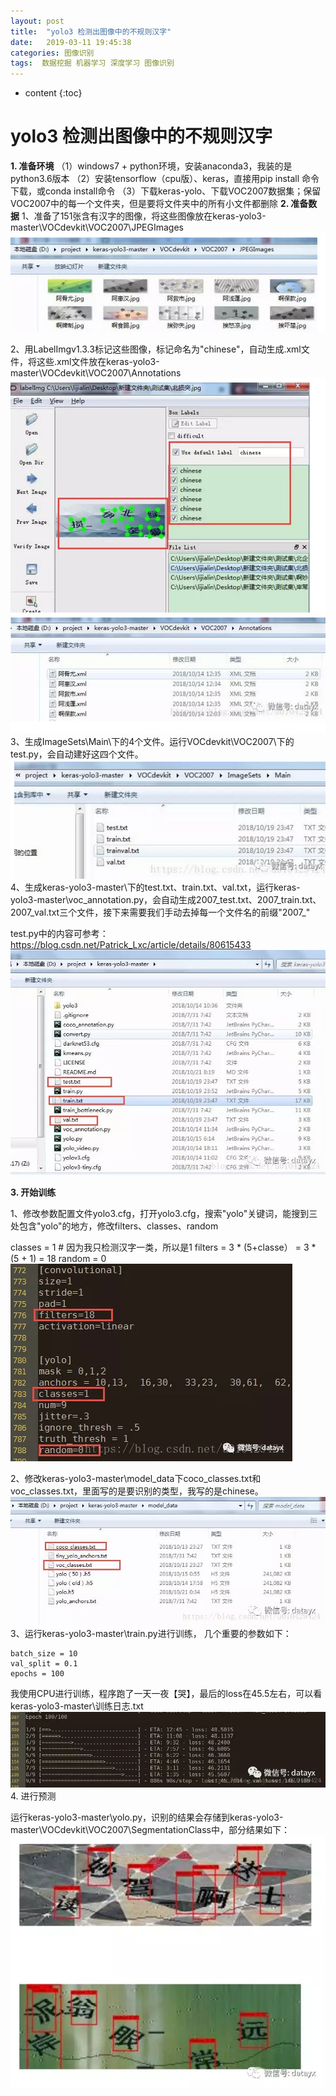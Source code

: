 ```yaml
---
layout: post
title:  "yolo3 检测出图像中的不规则汉字"
date:   2019-03-11 19:45:38
categories: 图像识别
tags:  数据挖掘 机器学习 深度学习 图像识别
---
```


* content
{:toc}
# yolo3 检测出图像中的不规则汉字

**1. 准备环境**
（1）windows7 + python环境，安装anaconda3，我装的是python3.6版本
（2）安装tensorflow（cpu版）、keras，直接用pip install 命令下载，或conda install命令
（3）下载keras-yolo、下载VOC2007数据集；保留VOC2007中的每一个文件夹，但是要将文件夹中的所有小文件都删除
**2. 准备数据**
1、准备了151张含有汉字的图像，将这些图像放在keras-yolo3-master\VOCdevkit\VOC2007\JPEGImages
![markdown](https://github.com/wysheng/images/raw/master/20200213220944.png "markdown")

2、用LabelImgv1.3.3标记这些图像，标记命名为"chinese"，自动生成.xml文件，将这些.xml文件放在keras-yolo3-master\VOCdevkit\VOC2007\Annotations
![](https://github.com/wysheng/images/raw/master/20200213224253.png)
![](https://github.com/wysheng/images/raw/master/3.png)
3、生成ImageSets\Main\下的4个文件。运行VOCdevkit\VOC2007\下的test.py，会自动建好这四个文件。
![](https://github.com/wysheng/images/raw/master/4.png)
4、生成keras-yolo3-master\下的test.txt、train.txt、val.txt，运行keras-yolo3-master\voc_annotation.py，会自动生成2007_test.txt、2007_train.txt、2007_val.txt三个文件，接下来需要我们手动去掉每一个文件名的前缀"2007_"
                      
test.py中的内容可参考：
https://blog.csdn.net/Patrick_Lxc/article/details/80615433
![](https://github.com/wysheng/images/raw/master/5.png)

**3. 开始训练**

1、修改参数配置文件yolo3.cfg，打开yolo3.cfg，搜索"yolo"关键词，能搜到三处包含"yolo"的地方，修改filters、classes、random

classes = 1 # 因为我只检测汉字一类，所以是1
filters = 3 * (5+classe） = 3 * (5 + 1) = 18
random = 0
![](https://github.com/wysheng/images/raw/master/6.png)

2、修改keras-yolo3-master\model_data下coco_classes.txt和voc_classes.txt，里面写的是要识别的类型，我写的是chinese。
![](https://github.com/wysheng/images/raw/master/7.png)
3、运行keras-yolo3-master\train.py进行训练， 几个重要的参数如下：

    batch_size = 10
    val_split = 0.1
    epochs = 100


我使用CPU进行训练，程序跑了一天一夜【哭】，最后的loss在45.5左右，可以看keras-yolo3-master\训练日志.txt
![](https://github.com/wysheng/images/raw/master/8.png)
4. 进行预测

运行keras-yolo3-master\yolo.py，识别的结果会存储到keras-yolo3-master\VOCdevkit\VOC2007\SegmentationClass中，部分结果如下：
![](https://github.com/wysheng/images/raw/master/9.png)

